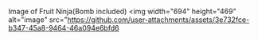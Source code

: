 Image of Fruit Ninja(Bomb included)
<img width="694" height="469" alt="image" src="https://github.com/user-attachments/assets/3e732fce-b347-45a8-9464-46a094e6bfd6

